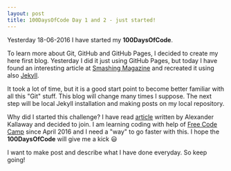 ```yaml
---
layout: post
title: 100DaysOfCode Day 1 and 2 - just started!
---
```

Yesterday 18-06-2016 I have started my **100DaysOfCode**.

To learn more about Git, GitHub and GitHub Pages, I decided to create my here first blog. Yesterday I did it just using GitHub Pages, but today I have found an interesting article at [Smashing Magazine](https://www.smashingmagazine.com/2014/08/build-blog-jekyll-github-pages/) and recreated it using also [Jekyll](https://jekyllrb.com/). 

It took a lot of time, but it is a good start point to become better familiar with all this "Git" stuff.
This blog will change many times I suppose. 
The next step will be local Jekyll installation and making posts on my local repository.

Why did I started this challenge?
I have read [article](https://medium.freecodecamp.com/join-the-100daysofcode-556ddb4579e4#.lw0vs8mz7) written by Alexander Kallaway and decided to join. I am learning coding with help of [Free Code Camp](https://www.freecodecamp.com) since April 2016 and I need a "way" to go faster with this. I hope the **100DaysOfCode** will give me a kick :smiley:

I want to make post and describe what I have done everyday.
So keep going!
